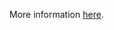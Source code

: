 More information [here](https://docs.prismacloud.io/en/enterprise-edition/policy-reference/google-cloud-policies/google-cloud-networking-policies/bc-gcp-2-18).
